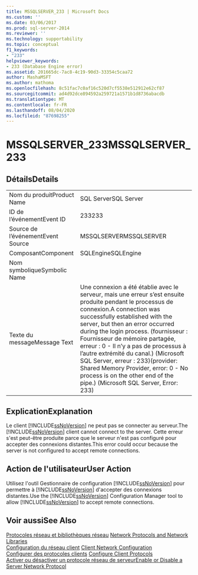 ```yaml
---
title: MSSQLSERVER_233 | Microsoft Docs
ms.custom: ''
ms.date: 03/06/2017
ms.prod: sql-server-2014
ms.reviewer: ''
ms.technology: supportability
ms.topic: conceptual
f1_keywords:
- "233"
helpviewer_keywords:
- 233 (Database Engine error)
ms.assetid: 201665dc-7ac8-4c19-90d3-33354c5caa72
author: MashaMSFT
ms.author: mathoma
ms.openlocfilehash: 8c51fac7c0af16c520d7cf5538e512912e62cf87
ms.sourcegitcommit: ad4d92dce894592a259721a1571b1d8736abacdb
ms.translationtype: MT
ms.contentlocale: fr-FR
ms.lasthandoff: 08/04/2020
ms.locfileid: "87698255"
---
```

# <a name="mssqlserver_233"></a><span data-ttu-id="5f1fa-102">MSSQLSERVER_233</span><span class="sxs-lookup"><span data-stu-id="5f1fa-102">MSSQLSERVER_233</span></span>
    
## <a name="details"></a><span data-ttu-id="5f1fa-103">Détails</span><span class="sxs-lookup"><span data-stu-id="5f1fa-103">Details</span></span>  
  
|||  
|-|-|  
|<span data-ttu-id="5f1fa-104">Nom du produit</span><span class="sxs-lookup"><span data-stu-id="5f1fa-104">Product Name</span></span>|<span data-ttu-id="5f1fa-105">SQL Server</span><span class="sxs-lookup"><span data-stu-id="5f1fa-105">SQL Server</span></span>|  
|<span data-ttu-id="5f1fa-106">ID de l’événement</span><span class="sxs-lookup"><span data-stu-id="5f1fa-106">Event ID</span></span>|<span data-ttu-id="5f1fa-107">233</span><span class="sxs-lookup"><span data-stu-id="5f1fa-107">233</span></span>|  
|<span data-ttu-id="5f1fa-108">Source de l’événement</span><span class="sxs-lookup"><span data-stu-id="5f1fa-108">Event Source</span></span>|<span data-ttu-id="5f1fa-109">MSSQLSERVER</span><span class="sxs-lookup"><span data-stu-id="5f1fa-109">MSSQLSERVER</span></span>|  
|<span data-ttu-id="5f1fa-110">Composant</span><span class="sxs-lookup"><span data-stu-id="5f1fa-110">Component</span></span>|<span data-ttu-id="5f1fa-111">SQLEngine</span><span class="sxs-lookup"><span data-stu-id="5f1fa-111">SQLEngine</span></span>|  
|<span data-ttu-id="5f1fa-112">Nom symbolique</span><span class="sxs-lookup"><span data-stu-id="5f1fa-112">Symbolic Name</span></span>||  
|<span data-ttu-id="5f1fa-113">Texte du message</span><span class="sxs-lookup"><span data-stu-id="5f1fa-113">Message Text</span></span>|<span data-ttu-id="5f1fa-114">Une connexion a été établie avec le serveur, mais une erreur s’est ensuite produite pendant le processus de connexion.</span><span class="sxs-lookup"><span data-stu-id="5f1fa-114">A connection was successfully established with the server, but then an error occurred during the login process.</span></span> <span data-ttu-id="5f1fa-115">(fournisseur : Fournisseur de mémoire partagée, erreur : 0 - Il n’y a pas de processus à l’autre extrémité du canal.) (Microsoft SQL Server, erreur : 233)</span><span class="sxs-lookup"><span data-stu-id="5f1fa-115">(provider: Shared Memory Provider, error: 0 - No process is on the other end of the pipe.) (Microsoft SQL Server, Error: 233)</span></span>|  
  
## <a name="explanation"></a><span data-ttu-id="5f1fa-116">Explication</span><span class="sxs-lookup"><span data-stu-id="5f1fa-116">Explanation</span></span>  
 <span data-ttu-id="5f1fa-117">Le client [!INCLUDE[ssNoVersion](../../includes/ssnoversion-md.md)] ne peut pas se connecter au serveur.</span><span class="sxs-lookup"><span data-stu-id="5f1fa-117">The [!INCLUDE[ssNoVersion](../../includes/ssnoversion-md.md)] client cannot connect to the server.</span></span> <span data-ttu-id="5f1fa-118">Cette erreur s'est peut-être produite parce que le serveur n'est pas configuré pour accepter des connexions distantes.</span><span class="sxs-lookup"><span data-stu-id="5f1fa-118">This error could occur because the server is not configured to accept remote connections.</span></span>  
  
## <a name="user-action"></a><span data-ttu-id="5f1fa-119">Action de l'utilisateur</span><span class="sxs-lookup"><span data-stu-id="5f1fa-119">User Action</span></span>  
 <span data-ttu-id="5f1fa-120">Utilisez l'outil Gestionnaire de configuration [!INCLUDE[ssNoVersion](../../includes/ssnoversion-md.md)] pour permettre à [!INCLUDE[ssNoVersion](../../includes/ssnoversion-md.md)] d'accepter des connexions distantes.</span><span class="sxs-lookup"><span data-stu-id="5f1fa-120">Use the [!INCLUDE[ssNoVersion](../../includes/ssnoversion-md.md)] Configuration Manager tool to allow [!INCLUDE[ssNoVersion](../../includes/ssnoversion-md.md)] to accept remote connections.</span></span>  
  
## <a name="see-also"></a><span data-ttu-id="5f1fa-121">Voir aussi</span><span class="sxs-lookup"><span data-stu-id="5f1fa-121">See Also</span></span>  
 <span data-ttu-id="5f1fa-122">[Protocoles réseau et bibliothèques réseau](../../sql-server/install/network-protocols-and-network-libraries.md) </span><span class="sxs-lookup"><span data-stu-id="5f1fa-122">[Network Protocols and Network Libraries](../../sql-server/install/network-protocols-and-network-libraries.md) </span></span>  
 <span data-ttu-id="5f1fa-123">[Configuration du réseau client](../../database-engine/configure-windows/client-network-configuration.md) </span><span class="sxs-lookup"><span data-stu-id="5f1fa-123">[Client Network Configuration](../../database-engine/configure-windows/client-network-configuration.md) </span></span>  
 <span data-ttu-id="5f1fa-124">[Configurer des protocoles clients](../../database-engine/configure-windows/configure-client-protocols.md) </span><span class="sxs-lookup"><span data-stu-id="5f1fa-124">[Configure Client Protocols](../../database-engine/configure-windows/configure-client-protocols.md) </span></span>  
 [<span data-ttu-id="5f1fa-125">Activer ou désactiver un protocole réseau de serveur</span><span class="sxs-lookup"><span data-stu-id="5f1fa-125">Enable or Disable a Server Network Protocol</span></span>](../../database-engine/configure-windows/enable-or-disable-a-server-network-protocol.md)  
  
  
